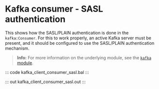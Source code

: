 # Kafka consumer - SASL authentication

This shows how the SASL/PLAIN authentication is done in the `kafka:Consumer`. For this to work properly, an active Kafka server must be present, and it should be configured to use the SASL/PLAIN authentication mechanism.

>**Info:** For more information on the underlying module, see the [`kafka` module](https://lib.ballerina.io/ballerinax/kafka/latest).

::: code kafka_client_consumer_sasl.bal :::

::: out kafka_client_consumer_sasl.out :::
